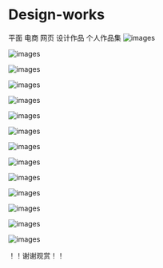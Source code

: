 # Design-works
平面 电商 网页 设计作品
个人作品集
![images](https://github.com/huanjun123/Design-works/blob/master/3d%E5%9B%BE%E7%89%87.jpg)

![images](https://github.com/huanjun123/Design-works/blob/master/3d%E5%9B%BE%E7%89%87.jpg)

![images](https://github.com/huanjun123/Design-works/blob/master/banner.jpg)

![images](https://github.com/huanjun123/Design-works/blob/master/%E4%BA%AC%E4%B8%9C%E9%A6%96%E9%A1%B5.jpg)

![images](https://github.com/huanjun123/Design-works/blob/master/%E6%82%A6%E5%AE%B6%E5%AE%9D%E5%AE%9D%20%E8%AF%A6%E6%83%85%E9%A1%B5.jpg)

![images](https://github.com/huanjun123/Design-works/blob/master/%E6%9F%9C%E6%9F%9C%E7%BD%91%20%E5%85%B3%E4%BA%8E%E6%88%91%E4%BB%AC%E7%95%8C%E9%9D%A2.jpg)

![images](https://github.com/huanjun123/Design-works/blob/master/%E6%9F%9C%E6%9F%9C%E7%BD%91%20%E8%A1%8C%E4%B8%9A%E5%A4%B4%E6%9D%A1%E9%A1%B5%E9%9D%A2.jpg)

![images](https://github.com/huanjun123/Design-works/blob/master/%E6%9F%9C%E6%9F%9C%E7%BD%91app%E6%88%91%E7%9A%84%E9%A1%B5%E9%9D%A2.jpg)

![images](https://github.com/huanjun123/Design-works/blob/master/%E6%9F%9C%E6%9F%9C%E7%BD%91app%E7%82%B9%E5%87%BB%E8%8F%9C%E5%8D%95.jpg)

![images](https://github.com/huanjun123/Design-works/blob/master/%E6%9F%9C%E6%9F%9C%E7%BD%91app%E7%83%AD%E5%8D%96%E9%A6%96%E9%A1%B5.jpg)

![images](https://github.com/huanjun123/Design-works/blob/master/%E6%9F%9C%E6%9F%9C%E7%BD%91%E7%99%BB%E9%99%86app%E7%95%8C%E9%9D%A2.jpg)

![images](https://github.com/huanjun123/Design-works/blob/master/%E6%9F%9C%E6%9F%9C%E7%BD%91%E9%A6%96%E9%A1%B5.jpg)

![images](https://github.com/huanjun123/Design-works/blob/master/%E7%BD%91%E9%A1%B5%E8%87%AA%E8%AE%BE.jpg)

![images](https://github.com/huanjun123/Design-works/blob/master/%E8%87%AA%E8%AE%BE%E7%B3%95%E7%82%B9app.jpg)

！！谢谢观赏！！
